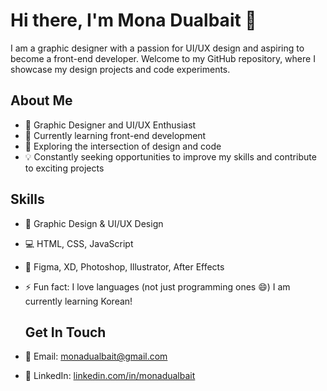 # Hi there, I'm Mona Dualbait 👋

I am a graphic designer with a passion for UI/UX design and aspiring to become a front-end developer. Welcome to my GitHub repository, where I showcase my design projects and code experiments.

## About Me

- 💼 Graphic Designer and UI/UX Enthusiast
- 🌱 Currently learning front-end development
- 🔭 Exploring the intersection of design and code
- 💡 Constantly seeking opportunities to improve my skills and contribute to exciting projects
  
## Skills

- 🎨 Graphic Design & UI/UX Design
- 💻 HTML, CSS, JavaScript 
- 🎯 Figma, XD, Photoshop, Illustrator, After Effects
- ⚡ Fun fact: I love languages (not just programming ones 😄) I am currently learning Korean!

  ## Get In Touch

- 📧 Email: monadualbait@gmail.com
- 🔗 LinkedIn:  [linkedin.com/in/monadualbait](linkedin-page)
<!--
**monadualbait/monadualbait** is a ✨ _special_ ✨ repository because its `README.md` (this file) appears on your GitHub profile.

Here are some ideas to get you started:

- 🔭 I’m currently working on ...
- 🌱 I’m currently learning ...
- 👯 I’m looking to collaborate on ...
- 🤔 I’m looking for help with ...
- 💬 Ask me about ...
- 📫 How to reach me: ...
- 😄 Pronouns: ...
- ⚡ Fun fact: ...
-->
